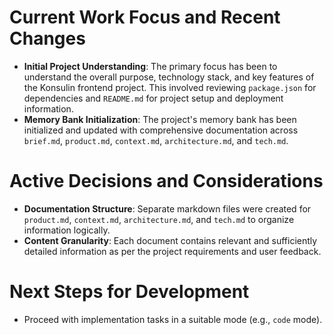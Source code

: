 # Current Work Focus and Recent Changes

- **Initial Project Understanding**: The primary focus has been to understand the overall purpose, technology stack, and key features of the Konsulin frontend project. This involved reviewing `package.json` for dependencies and `README.md` for project setup and deployment information.
- **Memory Bank Initialization**: The project's memory bank has been initialized and updated with comprehensive documentation across `brief.md`, `product.md`, `context.md`, `architecture.md`, and `tech.md`.

# Active Decisions and Considerations

- **Documentation Structure**: Separate markdown files were created for `product.md`, `context.md`, `architecture.md`, and `tech.md` to organize information logically.
- **Content Granularity**: Each document contains relevant and sufficiently detailed information as per the project requirements and user feedback.

# Next Steps for Development

- Proceed with implementation tasks in a suitable mode (e.g., `code` mode).
